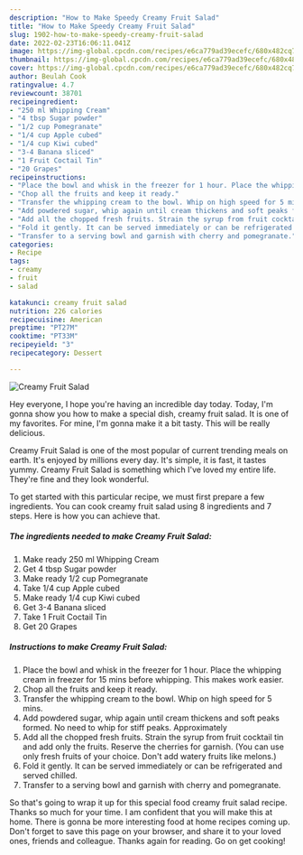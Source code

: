 ```yaml
---
description: "How to Make Speedy Creamy Fruit Salad"
title: "How to Make Speedy Creamy Fruit Salad"
slug: 1902-how-to-make-speedy-creamy-fruit-salad
date: 2022-02-23T16:06:11.041Z
image: https://img-global.cpcdn.com/recipes/e6ca779ad39ecefc/680x482cq70/creamy-fruit-salad-recipe-main-photo.jpg
thumbnail: https://img-global.cpcdn.com/recipes/e6ca779ad39ecefc/680x482cq70/creamy-fruit-salad-recipe-main-photo.jpg
cover: https://img-global.cpcdn.com/recipes/e6ca779ad39ecefc/680x482cq70/creamy-fruit-salad-recipe-main-photo.jpg
author: Beulah Cook
ratingvalue: 4.7
reviewcount: 38701
recipeingredient:
- "250 ml Whipping Cream"
- "4 tbsp Sugar powder"
- "1/2 cup Pomegranate"
- "1/4 cup Apple cubed"
- "1/4 cup Kiwi cubed"
- "3-4 Banana sliced"
- "1 Fruit Coctail Tin"
- "20 Grapes"
recipeinstructions:
- "Place the bowl and whisk in the freezer for 1 hour. Place the whipping cream in freezer for 15 mins before whipping. This makes work easier."
- "Chop all the fruits and keep it ready."
- "Transfer the whipping cream to the bowl. Whip on high speed for 5 mins."
- "Add powdered sugar, whip again until cream thickens and soft peaks formed. No need to whip for stiff peaks. Approximately"
- "Add all the chopped fresh fruits. Strain the syrup from fruit cocktail tin and add only the fruits. Reserve the cherries for garnish. (You can use only fresh fruits of your choice. Don't add watery fruits like melons.)"
- "Fold it gently. It can be served immediately or can be refrigerated and served chilled."
- "Transfer to a serving bowl and garnish with cherry and pomegranate."
categories:
- Recipe
tags:
- creamy
- fruit
- salad

katakunci: creamy fruit salad 
nutrition: 226 calories
recipecuisine: American
preptime: "PT27M"
cooktime: "PT33M"
recipeyield: "3"
recipecategory: Dessert

---
```



![Creamy Fruit Salad](https://img-global.cpcdn.com/recipes/e6ca779ad39ecefc/680x482cq70/creamy-fruit-salad-recipe-main-photo.jpg)

Hey everyone, I hope you're having an incredible day today. Today, I'm gonna show you how to make a special dish, creamy fruit salad. It is one of my favorites. For mine, I'm gonna make it a bit tasty. This will be really delicious.

Creamy Fruit Salad is one of the most popular of current trending meals on earth. It's enjoyed by millions every day. It's simple, it is fast, it tastes yummy. Creamy Fruit Salad is something which I've loved my entire life. They're fine and they look wonderful.




To get started with this particular recipe, we must first prepare a few ingredients. You can cook creamy fruit salad using 8 ingredients and 7 steps. Here is how you can achieve that.

<!--inarticleads1-->

##### The ingredients needed to make Creamy Fruit Salad:

1. Make ready 250 ml Whipping Cream
1. Get 4 tbsp Sugar powder
1. Make ready 1/2 cup Pomegranate
1. Take 1/4 cup Apple cubed
1. Make ready 1/4 cup Kiwi cubed
1. Get 3-4 Banana sliced
1. Take 1 Fruit Coctail Tin
1. Get 20 Grapes




<!--inarticleads2-->

##### Instructions to make Creamy Fruit Salad:

1. Place the bowl and whisk in the freezer for 1 hour. Place the whipping cream in freezer for 15 mins before whipping. This makes work easier.
1. Chop all the fruits and keep it ready.
1. Transfer the whipping cream to the bowl. Whip on high speed for 5 mins.
1. Add powdered sugar, whip again until cream thickens and soft peaks formed. No need to whip for stiff peaks. Approximately
1. Add all the chopped fresh fruits. Strain the syrup from fruit cocktail tin and add only the fruits. Reserve the cherries for garnish. (You can use only fresh fruits of your choice. Don't add watery fruits like melons.)
1. Fold it gently. It can be served immediately or can be refrigerated and served chilled.
1. Transfer to a serving bowl and garnish with cherry and pomegranate.




So that's going to wrap it up for this special food creamy fruit salad recipe. Thanks so much for your time. I am confident that you will make this at home. There is gonna be more interesting food at home recipes coming up. Don't forget to save this page on your browser, and share it to your loved ones, friends and colleague. Thanks again for reading. Go on get cooking!
